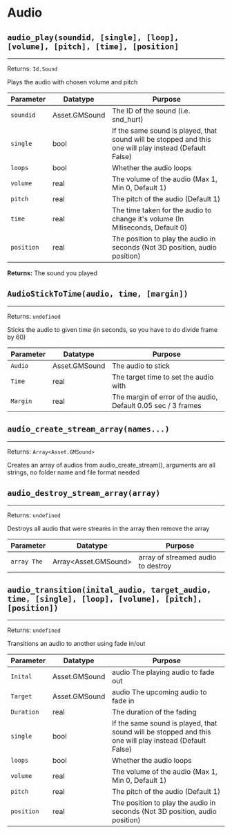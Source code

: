 # Audio

## `audio_play(soundid, [single], [loop], [volume], [pitch], [time], [position]`
---
 Returns: `Id.Sound`

Plays the audio with chosen volume and pitch

| Parameter | Datatype  | Purpose |
|-----------|-----------|---------|
|`soundid` |Asset.GMSound |The ID of the sound (i.e. snd_hurt) |
|`single` |bool |If the same sound is played, that sound will be stopped and this one will play instead (Default False) |
|`loops` |bool |Whether the audio loops |
|`volume` |real |The volume of the audio (Max 1, Min 0, Default 1) |
|`pitch` |real |The pitch of the audio (Default 1) |
|`time` |real |The time taken for the audio to change it's volume (In Miliseconds, Default 0) |
|`position` |real |The position to play the audio in seconds (Not 3D position, audio position) |

**Returns:** The sound you played

## `AudioStickToTime(audio, time, [margin])`
---
 Returns: `undefined`

Sticks the audio to given time (in seconds, so you have to do divide frame by 60)

| Parameter | Datatype  | Purpose |
|-----------|-----------|---------|
|`Audio` |Asset.GMSound |The audio to stick |
|`Time` |real |The target time to set the audio with |
|`Margin` |real |The margin of error of the audio, Default 0.05 sec / 3 frames |

## `audio_create_stream_array(names...)`
---
 Returns: `Array<Asset.GMSound>`

Creates an array of audios from audio_create_stream(), arguments are all strings, no folder name and file format needed

## `audio_destroy_stream_array(array)`
---
 Returns: `undefined`

Destroys all audio that were streams in the array then remove the array

| Parameter | Datatype  | Purpose |
|-----------|-----------|---------|
|`array	The` |Array<Asset.GMSound> |array of streamed audio to destroy |

## `audio_transition(inital_audio, target_audio, time, [single], [loop], [volume], [pitch], [position])`
---
 Returns: `undefined`

Transitions an audio to another using fade in/out

| Parameter | Datatype  | Purpose |
|-----------|-----------|---------|
|`Inital` |Asset.GMSound |audio The playing audio to fade out |
|`Target` |Asset.GMSound |audio The upcoming audio to fade in |
|`Duration` |real |The duration of the fading |
|`single` |bool |If the same sound is played, that sound will be stopped and this one will play instead (Default False) |
|`loops` |bool |Whether the audio loops |
|`volume` |real |The volume of the audio (Max 1, Min 0, Default 1) |
|`pitch` |real |The pitch of the audio (Default 1) |
|`position` |real |The position to play the audio in seconds (Not 3D position, audio position) |









